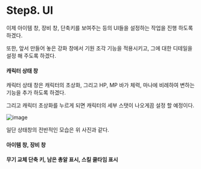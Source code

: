 # Step8. UI


이제 아이템 창, 장비 창, 단축키를 보여주는 등의 UI들을 설정하는 작업을 진행 하도록 하겠다.

또한, 앞서 만들어 놓은 강화 창에서 기원 조각 기능을 적용시키고, 그에 대한 디테일을 설정 해 주도록 하겠다.

#### 캐릭터 상태 창

캐릭터 상태 창은 캐릭터의 초상화, 그리고 HP, MP 바가 체력, 마나에 비례하여 변하는 기능을 추가 하도록 하겠다.

그리고 캐릭터 초상화를 누르게 되면 캐릭터의 세부 스탯이 나오게끔 설정 할 예정이다.

![image](https://user-images.githubusercontent.com/66288087/196968757-c11987c3-021e-4cba-8945-0d473c8562a3.png)

일단 상태창의 전반적인 모습은 위 사진과 같다.







#### 아이템 창, 장비 창






#### 무기 교체 단축 키, 남은 총알 표시, 스킬 쿨타임 표시






